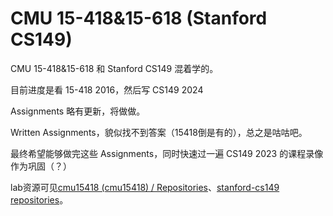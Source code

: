 # CMU 15-418&15-618 (Stanford CS149)

CMU 15-418&15-618 和 Stanford CS149 混着学的。

目前进度是看 15-418 2016，然后写 CS149 2024

Assignments 略有更新，将做做。

Written Assignments，貌似找不到答案（15418倒是有的），总之是咕咕吧。

最终希望能够做完这些 Assignments，同时快速过一遍 CS149 2023 的课程录像作为巩固（？）

lab资源可见[cmu15418 (cmu15418) / Repositories](https://github.com/cmu15418?tab=repositories)、[stanford-cs149 repositories](https://github.com/orgs/stanford-cs149/repositories)。